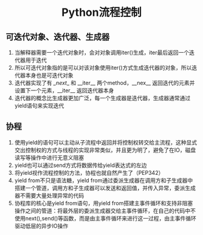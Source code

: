 # <center>Python流程控制</center>

## 可迭代对象、迭代器、生成器

1. 当解释器需要一个迭代对象时，会对对象调用iter()生成，iter最后返回一个迭代器用于迭代
2. 所以可迭代对象指的是可以对该对象使用iter()方式生成迭代器的对象，所以迭代器本身也是可迭代对象
3. 迭代器实现了有 _\_next__ 和 \_\_iter__ 两个method，\_\_nex__ 返回迭代的元素并设置下一个元素，\_\_iter__ 返回迭代器本身
4. 迭代器的概念比生成器更加广泛，每一个生成器是迭代器，生成器通常通过yield语句来实现迭代

## 协程

1. 使用yield的语句可以主动从子流程中返回并将控制权转交给主流程，这种显式交出控制权的方式与线程的实现非常类似，并且更为明了，避免了在IO，磁盘读写等操作中进行无意义阻塞
2. yield也可以通过send方式将数据传给yield表达式的左边
3. 将yield视作流程控制的方法，协程也就自然产生了（PEP342）
4. yield from不只是语法糖，yield from通过委派生成器在调用方和子生成器中搭建一个管道，调用方和子生成器可以发送和返回值，并传入异常，委派生成器不需要大量处理异常的代码
5. 协程库的核心是yield from语句，用yield from搭建主事件循环和支持非阻塞操作之间的管道：将最外层的委派生成器交给主事件循环，在自己的代码中不使用next(),send()等函数，而是由主事件循环来进行这一过程，由主事件循环驱动低层的异步IO操作